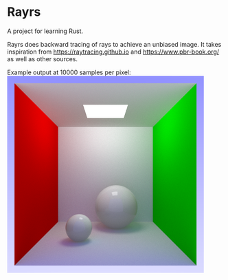# Rayrs

A project for learning Rust.

Rayrs does backward tracing of rays to achieve an unbiased image. It takes
inspiration from https://raytracing.github.io and https://www.pbr-book.org/
as well as other sources.

Example output at 10000 samples per pixel:  
![Cornell box](example.png)
